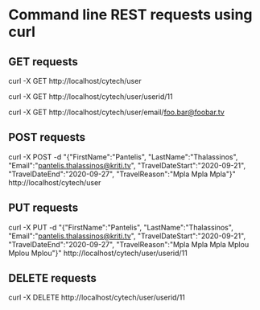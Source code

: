 Command line REST requests using curl
=======================================

GET requests
-------------

curl -X GET http://localhost/cytech/user

curl -X GET http://localhost/cytech/user/userid/11

curl -X GET http://localhost/cytech/user/email/foo.bar@foobar.tv


POST requests
----------------

curl -X POST -d "{\"FirstName\":\"Pantelis\", \"LastName\":\"Thalassinos\", \"Email\":\"pantelis.thalassinos@kriti.tv\", \"TravelDateStart\":\"2020-09-21\", \"TravelDateEnd\":\"2020-09-27\", \"TravelReason\":\"Mpla Mpla Mpla\"}" http://localhost/cytech/user


PUT requests
-------------

curl -X PUT -d "{\"FirstName\":\"Pantelis\", \"LastName\":\"Thalassinos\", \"Email\":\"pantelis.thalassinos@kriti.tv\", \"TravelDateStart\":\"2020-09-21\", \"TravelDateEnd\":\"2020-09-27\", \"TravelReason\":\"Mpla Mpla Mpla Mplou Mplou Mplou\"}" http://localhost/cytech/user/userid/11


DELETE requests
----------------

curl -X DELETE http://localhost/cytech/user/userid/11